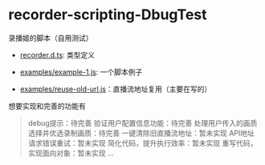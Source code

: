 # recorder-scripting-DbugTest

录播姬的脚本（自用测试）

- [recorder.d.ts](./recorder.d.ts): 类型定义
- [examples/example-1.js](./examples/example-1.js): 一个脚本例子

- [examples/reuse-old-url.js](./examples/reuse-old-url.js)：直播流地址复用（主要在写的）

想要实现和完善的功能有
> debug提示：待完善
> 验证用户配置信息功能：待完善
> 处理用户传入的画质选择并优选录制画质：待完善
> 一键清除旧直播流地址：暂未实现
> API地址请求错误重试：暂未实现
> 简化代码，提升执行效率：暂未实现
> 重写代码，实现面向对象：暂未实现
> ...
